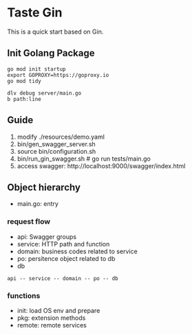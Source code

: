 # Taste Gin
This is a quick start based on Gin.

## Init Golang Package
```
go mod init startup
export GOPROXY=https://goproxy.io
go mod tidy

dlv debug server/main.go
b path:line
```

## Guide
1. modify ./resources/demo.yaml
2. bin/gen_swagger_server.sh
3. source bin/configuration.sh
4. bin/run_gin_swagger.sh # go run tests/main.go
5. access swagger: http://localhost:9000/swagger/index.html


## Object hierarchy
- main.go: entry
### request flow
- api: Swagger groups
- service: HTTP path and function 
- domain: business codes related to service
- po: persitence object related to db
- db
```
api -- service -- domain -- po -- db
```
### functions
- init: load OS env and prepare
- pkg: extension methods
- remote: remote services
